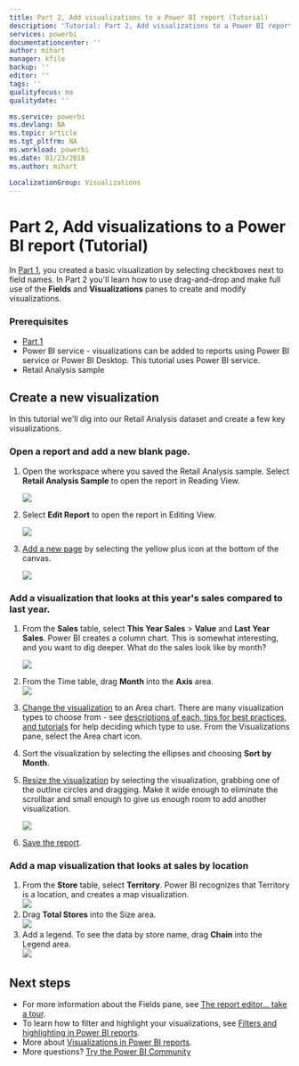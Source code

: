 ```yaml
---
title: Part 2, Add visualizations to a Power BI report (Tutorial)
description: 'Tutorial: Part 2, Add visualizations to a Power BI report'
services: powerbi
documentationcenter: ''
author: mihart
manager: kfile
backup: ''
editor: ''
tags: ''
qualityfocus: no
qualitydate: ''

ms.service: powerbi
ms.devlang: NA
ms.topic: article
ms.tgt_pltfrm: NA
ms.workload: powerbi
ms.date: 01/23/2018
ms.author: mihart

LocalizationGroup: Visualizations
---
```

# Part 2, Add visualizations to a Power BI report (Tutorial)
In [Part 1](power-bi-report-add-visualizations-ii.md), you created a basic visualization by selecting checkboxes next to field names.  In Part 2 you'll learn how to use drag-and-drop and make full use of the **Fields** and **Visualizations** panes to create and modify visualizations.

### Prerequisites
- [Part 1](power-bi-report-add-visualizations-ii.md)
- Power BI service - visualizations can be added to reports using Power BI service or Power BI Desktop. This tutorial uses Power BI service. 
- Retail Analysis sample

## Create a new visualization
In this tutorial we'll dig into our Retail Analysis dataset and create a few key visualizations.

### Open a report and add a new blank page.
1. Open the workspace where you saved the Retail Analysis sample. Select **Retail Analysis Sample** to open the report in Reading View.
   
   ![](media/power-bi-report-add-visualizations-ii/power-bi-open-report.png)
2. Select **Edit Report** to open the report in Editing View.
   
   ![](media/power-bi-report-add-visualizations-ii/editreport1.png)
3. [Add a new page](power-bi-report-add-page.md) by selecting the yellow plus icon at the bottom of the canvas.
   
   ![](media/power-bi-report-add-visualizations-ii/pbi_addreportpage.png)

### Add a visualization that looks at this year's sales compared to last year.
1. From the **Sales** table, select **This Year Sales** > **Value** and **Last Year Sales**. Power BI creates a column chart.  This is somewhat interesting, and you want to dig deeper. What do the sales look like by month?  
   
   ![](media/power-bi-report-add-visualizations-ii/pbi_part2_4bnew.png)
2. From the Time table, drag **Month** into the **Axis** area.  
   ![](media/power-bi-report-add-visualizations-ii/pbi_part2_5newnew.png)
3. [Change the visualization](power-bi-report-change-visualization-type.md) to an Area chart.  There are many visualization types to choose from - see [descriptions of each, tips for best practices, and tutorials](power-bi-visualization-types-for-reports-and-q-and-a.md) for help deciding which type to use. From the Visualizations pane, select the Area chart icon.
4. Sort the visualization by selecting the ellipses and choosing **Sort by Month**.
5. [Resize the visualization](power-bi-visualization-move-and-resize.md) by selecting the visualization, grabbing one of the outline circles and dragging. Make it wide enough to eliminate the scrollbar and small enough to give us enough room to add another visualization.
   
   ![](media/power-bi-report-add-visualizations-ii/pbi_part2_7b.png)
6. [Save the report](service-report-save.md).

### Add a map visualization that looks at sales by location
1. From the **Store** table, select **Territory**. Power BI recognizes that Territory is a location, and creates a map visualization.  
   ![](media/power-bi-report-add-visualizations-ii/pbi_part2_8newnew.png)
2. Drag **Total Stores** into the Size area.  
   ![](media/power-bi-report-add-visualizations-ii/power-bi-add-visual-to-a-reportnew.png)
3. Add a legend.  To see the data by store name, drag **Chain** into the Legend area.  
   ![](media/power-bi-report-add-visualizations-ii/power-bi-add-visual-to-a-report-3new.png)

## Next steps
* For more information about the Fields pane, see [The report editor... take a tour](service-the-report-editor-take-a-tour.md).   
* To learn how to filter and highlight your visualizations, see [Filters and highlighting in Power BI reports](power-bi-reports-filters-and-highlighting.md).  
* More about [Visualizations in Power BI reports](power-bi-report-visualizations.md).  
* More questions? [Try the Power BI Community](http://community.powerbi.com/)

